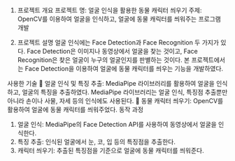 1. 프로젝트 개요
프로젝트 명: 얼굴 인식을 활용한 동물 캐릭터 씌우기
주제: OpenCV를 이용하여 얼굴을 인식하고, 얼굴에 동물 캐릭터를 씌워주는 프로그램 개발

2. 프로젝트 설명
얼굴 인식에는 Face Detection과 Face Recognition 두 가지가 있다. Face Detection은 이미지나 동영상에서 얼굴을 찾는 것이고, Face Recognition은 찾은 얼굴이 누구의 얼굴인지를 판별하는 것이다. 본 프로젝트에서는 Face Detection을 이용하여 얼굴에 동물 캐릭터를 씌우는 기능을 개발하였다.

사용한 기술
	얼굴 인식 및 특징 추출: MediaPipe 라이브러리를 활용하여 얼굴을 인식하고, 얼굴의 특징을 추출하였다. MediaPipe 라이브러리는 얼굴 인식, 특징점 추출뿐만 아니라 손이나 사물, 자세 등의 인식에도 사용된다.
	동물 캐릭터 씌우기: OpenCV를 활용하여 얼굴에 동물 캐릭터를 씌워주었다.
동작 과정
1.	얼굴 인식: MediaPipe의 Face Detection API를 사용하여 동영상에서 얼굴을 인식한다.
2.	특징 추출: 인식된 얼굴에서 눈, 코, 입 등의 특징점을 추출한다.
3.	캐릭터 씌우기: 추출된 특징점을 기준으로 얼굴에 동물 캐릭터를 씌워준다.

